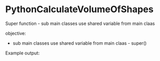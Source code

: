 # PythonCalculateVolumeOfShapes
Super function - sub main classes use shared variable from main claas

objective:
- sub main classes use shared variable from main claas - super()

Example output:


